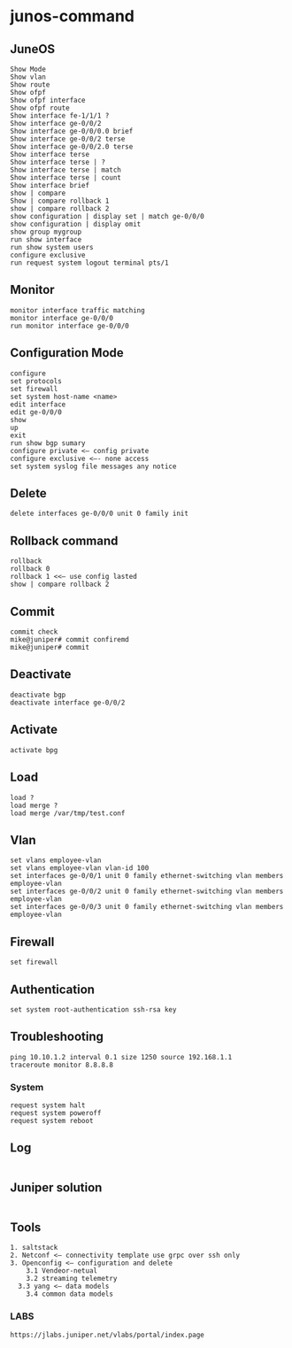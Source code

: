 # junos-command

## JuneOS
```
Show Mode
Show vlan
Show route
Show ofpf
Show ofpf interface
Show ofpf route
Show interface fe-1/1/1 ?
Show interface ge-0/0/2
Show interface ge-0/0/0.0 brief
Show interface ge-0/0/2 terse
Show interface ge-0/0/2.0 terse
Show interface terse
Show interface terse | ?
Show interface terse | match
Show interface terse | count
Show interface brief
show | compare
Show | compare rollback 1
show | compare rollback 2
show configuration | display set | match ge-0/0/0
show configuration | display omit
show group mygroup
run show interface
run show system users
configure exclusive
run request system logout terminal pts/1
```
## Monitor
```
monitor interface traffic matching
monitor interface ge-0/0/0
run monitor interface ge-0/0/0
```


## Configuration Mode
```
configure
set protocols
set firewall
set system host-name <name>
edit interface
edit ge-0/0/0
show
up
exit
run show bgp sumary
configure private <— config private
configure exclusive <—- none access
set system syslog file messages any notice
```

## Delete
```
delete interfaces ge-0/0/0 unit 0 family init
```

## Rollback command
```
rollback
rollback 0
rollback 1 <<— use config lasted
show | compare rollback 2
```

## Commit
```
commit check
mike@juniper# commit confiremd 
mike@juniper# commit 
```
## Deactivate
```
deactivate bgp
deactivate interface ge-0/0/2
```
## Activate
```
activate bpg
```
## Load
```
load ?
load merge ?
load merge /var/tmp/test.conf
```
## Vlan 
```
set vlans employee-vlan
set vlans employee-vlan vlan-id 100
set interfaces ge-0/0/1 unit 0 family ethernet-switching vlan members employee-vlan 
set interfaces ge-0/0/2 unit 0 family ethernet-switching vlan members employee-vlan 
set interfaces ge-0/0/3 unit 0 family ethernet-switching vlan members employee-vlan 
```
## Firewall
```
set firewall
```
## Authentication
```
set system root-authentication ssh-rsa key
```
## Troubleshooting
```
ping 10.10.1.2 interval 0.1 size 1250 source 192.168.1.1
traceroute monitor 8.8.8.8
```
### System
```
request system halt
request system poweroff
request system reboot
```

## Log
```

```
## Juniper solution
```

```
## Tools
```
1. saltstack
2. Netconf <— connectivity template use grpc over ssh only 
3. Openconfig <— configuration and delete 
	3.1 Vendeor-netual
	3.2 streaming telemetry
  3.3 yang <— data models
	3.4 common data models
```
### LABS
```
https://jlabs.juniper.net/vlabs/portal/index.page
```
